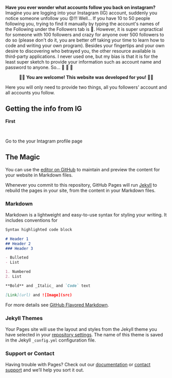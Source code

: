 
**Have you ever wonder what accounts follow you back on instagram?** <br>
Imagine you are logging into your Instagram (IG) account, suddenly you notice someone unfollow you 😡!!! Well... If you have 10 to 50 people following you, trying to find it manually by typing the account's names of the Following under the Followers tab is 🍰. However, it is super unpractical for someone with 100 followers and crazy for anyone over 500 followers to do so (please don't do it, you are better off taking your time to learn how to code and writing your own program). Besides your fingertips and your own desire to discovering who betrayed you, the other resource available is third-party applications. I never used one, but my bias is that it is for the least super sketch to provide your information such as account name and password to anyone. So... 🥁 🥁 🥁

<p align=center> 🎉🎉 <strong>You are welcome! This website was developed for you!</strong> 🎉🎉 </p>

Here you will only need to provide two things, all you followers' account and all accounts you follow.

## Getting the info from IG 

**First**

<br>

Go to the your Intagram profile page

## The Magic 

You can use the [editor on GitHub](https://github.com/EnzoNMigliano/casual_IG_tools/edit/gh-pages/index.md) to maintain and preview the content for your website in Markdown files.

Whenever you commit to this repository, GitHub Pages will run [Jekyll](https://jekyllrb.com/) to rebuild the pages in your site, from the content in your Markdown files.

### Markdown

Markdown is a lightweight and easy-to-use syntax for styling your writing. It includes conventions for

```markdown
Syntax highlighted code block

# Header 1
## Header 2
### Header 3

- Bulleted
- List

1. Numbered
2. List

**Bold** and _Italic_ and `Code` text

[Link](url) and ![Image](src)
```

For more details see [GitHub Flavored Markdown](https://guides.github.com/features/mastering-markdown/).

### Jekyll Themes

Your Pages site will use the layout and styles from the Jekyll theme you have selected in your [repository settings](https://github.com/EnzoNMigliano/casual_IG_tools/settings). The name of this theme is saved in the Jekyll `_config.yml` configuration file.

### Support or Contact

Having trouble with Pages? Check out our [documentation](https://docs.github.com/categories/github-pages-basics/) or [contact support](https://support.github.com/contact) and we’ll help you sort it out.
